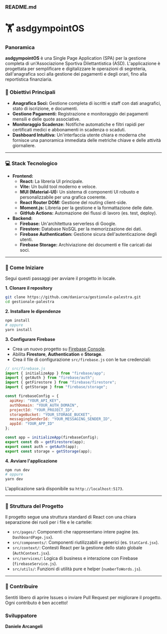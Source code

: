 ### README.md

# 🏋️ asdgympointOS

### Panoramica

**asdgympointOS** è una Single Page Application (SPA) per la gestione completa di un'Associazione Sportiva Dilettantistica (ASD). L'applicazione è progettata per semplificare e digitalizzare le operazioni di segreteria, dall'anagrafica soci alla gestione dei pagamenti e degli orari, fino alla reportistica finanziaria.

### 🎯 Obiettivi Principali

  - **Anagrafica Soci:** Gestione completa di iscritti e staff con dati anagrafici, stato di iscrizione, e documenti.
  - **Gestione Pagamenti:** Registrazione e monitoraggio dei pagamenti mensili e delle quote associative.
  - **Monitoraggio Scadenze:** Notifiche automatiche e filtri rapidi per certificati medici e abbonamenti in scadenza o scaduti.
  - **Dashboard Intuitiva:** Un'interfaccia utente chiara e moderna che fornisce una panoramica immediata delle metriche chiave e delle attività giornaliere.

-----

### 💻 Stack Tecnologico

  - **Frontend:**
      - **React:** La libreria UI principale.
      - **Vite:** Un build tool moderno e veloce.
      - **MUI (Material-UI):** Un sistema di componenti UI robusto e personalizzabile per una grafica coerente.
      - **React Router DOM:** Gestione del routing client-side.
      - **Moment.js:** Libreria per la gestione e la formattazione delle date.
      - **GitHub Actions:** Automazione dei flussi di lavoro (es. test, deploy).
  - **Backend:**
      - **Firebase:** Un'architettura serverless di Google.
      - **Firestore:** Database NoSQL per la memorizzazione dei dati.
      - **Firebase Authentication:** Gestione sicura dell'autenticazione degli utenti.
      - **Firebase Storage:** Archiviazione dei documenti e file caricati dai soci.

-----

### 🚀 Come Iniziare

Segui questi passaggi per avviare il progetto in locale.

**1. Clonare il repository**

```bash
git clone https://github.com/daniarca/gestionale-palestra.git
cd gestionale-palestra
```

**2. Installare le dipendenze**

```bash
npm install
# oppure
yarn install
```

**3. Configurare Firebase**

  - Crea un nuovo progetto su [Firebase Console](https://console.firebase.google.com/).
  - Abilita **Firestore**, **Authentication** e **Storage**.
  - Crea il file di configurazione `src/firebase.js` con le tue credenziali:

<!-- end list -->

```javascript
// src/firebase.js
import { initializeApp } from "firebase/app";
import { getAuth } from "firebase/auth";
import { getFirestore } from "firebase/firestore";
import { getStorage } from "firebase/storage";

const firebaseConfig = {
  apiKey: "YOUR_API_KEY",
  authDomain: "YOUR_AUTH_DOMAIN",
  projectId: "YOUR_PROJECT_ID",
  storageBucket: "YOUR_STORAGE_BUCKET",
  messagingSenderId: "YOUR_MESSAGING_SENDER_ID",
  appId: "YOUR_APP_ID"
};

const app = initializeApp(firebaseConfig);
export const db = getFirestore(app);
export const auth = getAuth(app);
export const storage = getStorage(app);
```

**4. Avviare l'applicazione**

```bash
npm run dev
# oppure
yarn dev
```

L'applicazione sarà disponibile su `http://localhost:5173`.

-----

### 🧩 Struttura del Progetto

Il progetto segue una struttura standard di React con una chiara separazione dei ruoli per i file e le cartelle:

  - `src/pages/`: Componenti che rappresentano intere pagine (es. `DashboardPage.jsx`).
  - `src/components/`: Componenti riutilizzabili e generici (es. `StatCard.jsx`).
  - `src/context/`: Contesti React per la gestione dello stato globale (`AuthContext.jsx`).
  - `src/services/`: Logica di business e interazione con Firebase (`firebaseService.js`).
  - `src/utils/`: Funzioni di utilità pure e helper (`numberToWords.js`).

-----

### 📝 Contribuire

Sentiti libero di aprire Issues o inviare Pull Request per migliorare il progetto. Ogni contributo è ben accetto\!

### Sviluppatore

**Daniele Arcangeli**
